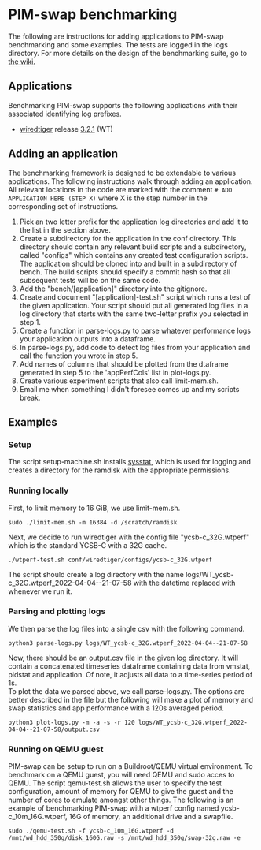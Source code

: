 # PIM-swap benchmarking
The following are instructions for adding applications to PIM-swap benchmarking and some examples. The tests are logged in the logs directory. For more details on the design of the benchmarking suite, go to [the wiki.](https://wiki.ubc.ca/PIM-SWAP)

## Applications
Benchmarking PIM-swap supports the following applications with their associated identifying log prefixes.
- [wiredtiger](https://www.mongodb.com/docs/manual/core/wiredtiger/) release [3.2.1](https://github.com/wiredtiger/wiredtiger/releases/tag/mongodb-5.3.1) (WT)

## Adding an application
The benchmarking framework is designed to be extendable to various applications. The following instructions walk through adding an application. All relevant locations in the code are marked with the comment `# ADD APPLICATION HERE (STEP X)` where X is the step number in the corresponding set of instructions.
1. Pick an two letter prefix for the application log directories and add it to the list in the section above.
2. Create a subdirectory for the application in the conf directory. This directory should contain any relevant build scripts and a subdirectory, called "configs" which contains any created test configuration scripts. The application should be cloned into and built in a subdirectory of bench. The build scripts should specify a commit hash so that all subsequent tests will be on the same code.
3. Add the "bench/[application]" directory into the gitignore.
4. Create and document "[application]-test.sh" script which runs a test of the given application. Your script should put all generated log files in a log directory that starts with the same two-letter prefix you selected in step 1.
5. Create a function in parse-logs.py to parse whatever performance logs your application outputs into a dataframe.
6. In parse-logs.py, add code to detect log files from your application and call the function you wrote in step 5.
7. Add names of columns that should be plotted from the dtaframe generated in step 5 to the 'appPerfCols' list in plot-logs.py.
8. Create various experiment scripts that also call limit-mem.sh.
9. Email me when something I didn't foresee comes up and my scripts break.

## Examples

### Setup
The script setup-machine.sh installs [sysstat](https://github.com/sysstat/sysstat), which is used for logging and creates a directory for the ramdisk with the appropriate permissions. 

### Running locally
First, to limit memory to 16 GiB, we use limit-mem.sh.
```
sudo ./limit-mem.sh -m 16384 -d /scratch/ramdisk
```
Next, we decide to run wiredtiger with the config file "ycsb-c_32G.wtperf" which is the standard YCSB-C with a 32G cache.
```
./wtperf-test.sh conf/wiredtiger/configs/ycsb-c_32G.wtperf
```
The script should create a log directory with the name logs/WT_ycsb-c_32G.wtperf_2022-04-04--21-07-58 with the datetime replaced with whenever we run it.

### Parsing and plotting logs
We then parse the log files into a single csv with the following command.
```
python3 parse-logs.py logs/WT_ycsb-c_32G.wtperf_2022-04-04--21-07-58
```
Now, there should be an output.csv file in the given log directory. It will contain a concatenated timeseries dataframe containing data from vmstat, pidstat and application. Of note, it adjusts all data to a time-series period of 1s.  
To plot the data we parsed above, we call parse-logs.py. The options are better described in the file but the following will make a plot of memory and swap statistics and app performance with a 120s averaged period.
```
python3 plot-logs.py -m -a -s -r 120 logs/WT_ycsb-c_32G.wtperf_2022-04-04--21-07-58/output.csv
```

### Running on QEMU guest
PIM-swap can be setup to run on a Buildroot/QEMU virtual environment. To benchmark on a QEMU guest, you will need QEMU and sudo acces to QEMU. The script qemu-test.sh allows the user to specify the test configuration, amount of memory for QEMU to give the guest and the number of cores to emulate amongst other things. The following is an example of benchmarking PIM-swap with a wtperf config named ycsb-c_10m_16G.wtperf, 16G of memory, an additional drive and a swapfile.  
```
sudo ./qemu-test.sh -f ycsb-c_10m_16G.wtperf -d /mnt/wd_hdd_350g/disk_160G.raw -s /mnt/wd_hdd_350g/swap-32g.raw -e
```
